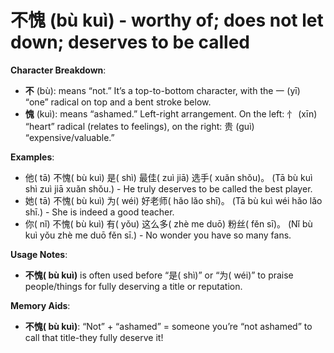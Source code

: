 # **不愧 (bù kuì) - worthy of; does not let down; deserves to be called**

**Character Breakdown**:  
- **不** (bù): means “not.” It’s a top-to-bottom character, with the 一 (yī) “one” radical on top and a bent stroke below.  
- **愧** (kuì): means “ashamed.” Left-right arrangement. On the left: 忄 (xīn) “heart” radical (relates to feelings), on the right: 贵 (guì) “expensive/valuable.”

**Examples**:  
- 他( tā) 不愧( bù kuì) 是( shì) 最佳( zuì jiā) 选手( xuǎn shǒu)。 (Tā bù kuì shì zuì jiā xuǎn shǒu.) - He truly deserves to be called the best player.  
- 她( tā) 不愧( bù kuì) 为( wéi) 好老师( hǎo lǎo shī)。 (Tā bù kuì wéi hǎo lǎo shī.) - She is indeed a good teacher.  
- 你( nǐ) 不愧( bù kuì) 有( yǒu) 这么多( zhè me duō) 粉丝( fěn sī)。 (Nǐ bù kuì yǒu zhè me duō fěn sī.) - No wonder you have so many fans.

**Usage Notes**:  
- **不愧( bù kuì)** is often used before “是( shì)” or “为( wéi)” to praise people/things for fully deserving a title or reputation.

**Memory Aids**:  
- **不愧( bù kuì)**: “Not” + “ashamed” = someone you’re “not ashamed” to call that title-they fully deserve it!